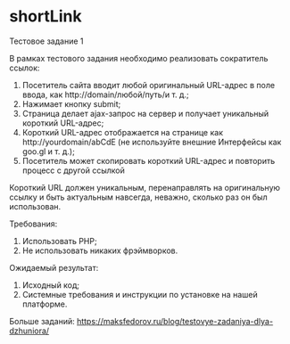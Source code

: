 # shortLink

Тестовое задание 1

В рамках тестового задания необходимо реализовать сократитель ссылок:
 
1. Посетитель сайта вводит любой оригинальный URL-адрес в поле ввода, как http://domain/любой/путь/и т. д.;
2. Нажимает кнопку submit;
3. Страница делает ajax-запрос на сервер и получает уникальный короткий URL-адрес;
4. Короткий URL-адрес отображается на странице как http://yourdomain/abCdE (не используйте внешние Интерфейсы как goo.gl и т. д.);
5. Посетитель может скопировать короткий URL-адрес и повторить процесс с другой ссылкой
 
Короткий URL должен уникальным, перенаправлять на оригинальную ссылку и быть актуальным навсегда, неважно, сколько раз он был использован.
 

Требования:
 1. Использовать PHP;
2. Не использовать никаких фрэймворков.
 

Ожидаемый результат:
 1. Исходный код;
2. Системные требования и инструкции по установке на нашей платформе.




Больше заданий: https://maksfedorov.ru/blog/testovye-zadaniya-dlya-dzhuniora/
